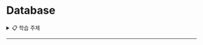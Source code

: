 # Database

<details>
<summary>📋 학습 주제</summary>
  <!-- 예시: - [API](#API) -->
  
</details>

---

<!-- 예시:  ### API -->


